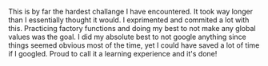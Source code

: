 This is by far the hardest challange I have encountered. It took way longer than I essentially thought it would. I exprimented and commited a lot 
with this. Practicing factory functions and doing my best to not make any global values was the goal. I did my absolute best to not google anything
since things seemed obvious most of the time, yet I could have saved a lot of time if I googled. Proud to call it a learning experience and it's done! 
